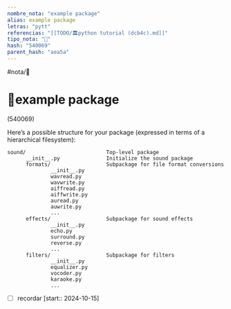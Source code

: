 ```yaml
---
nombre_nota: "example package"
alias: example package
letras: "pytt"
referencias: "[[TODO/🏛️python tutorial (dcb4c).md]]"
tipo_nota: "📑"
hash: "540069"
parent_hash: "aea5a"
---
```


#nota/📑

# 📑example package
<div class="hash">(540069)</div>

Here’s a possible structure for your package (expressed in terms of a hierarchical filesystem):

```
sound/                          Top-level package
      __init__.py               Initialize the sound package
      formats/                  Subpackage for file format conversions
              __init__.py
              wavread.py
              wavwrite.py
              aiffread.py
              aiffwrite.py
              auread.py
              auwrite.py
              ...
      effects/                  Subpackage for sound effects
              __init__.py
              echo.py
              surround.py
              reverse.py
              ...
      filters/                  Subpackage for filters
              __init__.py
              equalizer.py
              vocoder.py
              karaoke.py
              ...

```


- [ ] recordar  [start:: 2024-10-15]
